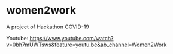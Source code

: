 # women2work
A project of Hackathon COVID-19

Youtube: https://www.youtube.com/watch?v=0bh7mUWTsws&feature=youtu.be&ab_channel=Women2Work
